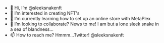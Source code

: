 - 👋 Hi, I’m @sleeksnakenft
- 👀 I’m interested in creating NFT's
- 🌱 I’m currently learning how to set up an online store with MetaPlex
- 💞️ I’m looking to collaborate? News to me! I am but a lone sleek snake in a sea of blandness...
- 📫 How to reach me? Hmmm...Twitter! @sleeksnakenft

<!---
sleeksnakenft/sleeksnakenft is a ✨ special ✨ repository because its `README.md` (this file) appears on your GitHub profile.
You can click the Preview link to take a look at your changes.
--->
